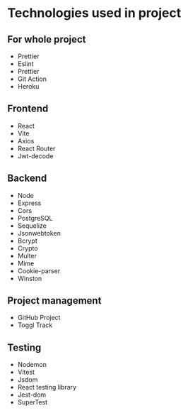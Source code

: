 # Technologies used in project

## For whole project

- Prettier
- Eslint
- Prettier
- Git Action
- Heroku

## Frontend

- React
- Vite
- Axios
- React Router
- Jwt-decode

## Backend

- Node
- Express
- Cors
- PostgreSQL
- Sequelize
- Jsonwebtoken
- Bcrypt
- Crypto
- Multer
- Mime
- Cookie-parser
- Winston

## Project management

- GitHub Project
- Toggl Track

## Testing

- Nodemon
- Vitest
- Jsdom
- React testing library
- Jest-dom
- SuperTest
